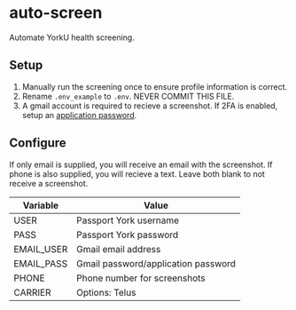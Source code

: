 # auto-screen

Automate YorkU health screening.

## Setup

1. Manually run the screening once to ensure profile information is correct.
2. Rename `.env_example` to `.env`. NEVER COMMIT THIS FILE.
3. A gmail account is required to recieve a screenshot. If 2FA is enabled, setup an [application password](https://www.lifewire.com/get-a-password-to-access-gmail-by-pop-imap-2-1171882).

## Configure

If only email is supplied, you will receive an email with the screenshot. If phone is also supplied, you will recieve a text. Leave both blank to not receive a screenshot.

| Variable   | Value                               |
| ---------- | ----------------------------------- |
| USER       | Passport York username              |
| PASS       | Passport York password              |
| EMAIL_USER | Gmail email address                 |
| EMAIL_PASS | Gmail password/application password |
| PHONE      | Phone number for screenshots        |
| CARRIER    | Options: Telus                      |